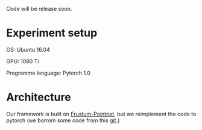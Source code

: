 Code will be release soon.

# Experiment setup

OS: Ubuntu 16.04

GPU: 1080 Ti

Programme language: Pytorch 1.0


# Architecture
  Our framework is built on [Frustum-Pointnet](https://github.com/charlesq34/frustum-pointnets), but we reimplement the code to pytorch (we borrom some code from this [git](https://github.com/fxia22/pointnet.pytorch).)

